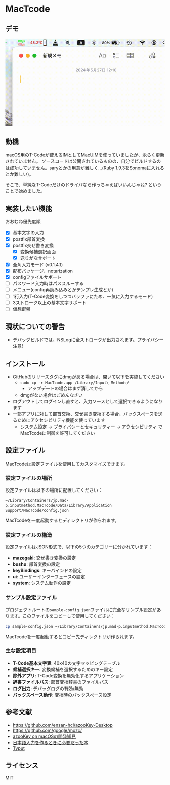 # MacTcode

## デモ

![](mactcode-demo.gif)

## 動機

macOS用のT-Codeが使えるIMとして[MacUIM](https://github.com/e-kato/macuim)を使っていましたが、永らく更新されていません。
ソースコードは公開されているものの、自分でビルドするのは成功していません。saryとかの用意が難しく…(Ruby 1.9.3をSonomaに入れるとか難しい)。

そこで、単純なT-Codeだけのドライバなら作っちゃえばいいんじゃね? ということで始めました。

## 実装したい機能

おおむね優先度順
- [x] 基本文字の入力
- [x] postfix部首変換
- [x] postfix交ぜ書き変換
    - [x] 変換候補選択画面
    - [x] 送りがなサポート
- [x] 全角入力モード (v0.1.4.1)
- [x] 配布パッケージ、notarization
- [x] configファイルサポート
- [ ] パスワード入力時はパススルーする
- [ ] メニュー(config再読み込みとかテンプレ生成とか)
- [ ] 1行入力(T-Code変換をしつつバッファにため、一気に入力するモード)
- [ ] 3ストローク以上の基本文字サポート
- [ ] 仮想鍵盤

## 現状についての警告

- デバッグビルドでは、NSLogに全ストロークが出力されます。プライバシー注意!

## インストール

- GitHubのリリースタグにdmgがある場合は、開いて以下を実施してください
    - `sudo cp -r MacTcode.app /Library/Input\ Methods/`
        - アップデートの場合はまず消してから
    - dmgがない場合はごめんなさい
- ログアウトしてログインし直すと、入力ソースとして選択できるようになります
- 一部アプリに対して部首交換、交ぜ書き変換する場合、バックスペースを送るためにアクセシビリティ機能を使っています
    - システム設定 → プライバシーとセキュリティー → アクセシビリティ でMacTcodeに制御を許可してください

## 設定ファイル

MacTcodeは設定ファイルを使用してカスタマイズできます。

### 設定ファイルの場所

設定ファイルは以下の場所に配置してください：
```
~/Library/Containers/jp.mad-p.inputmethod.MacTcode/Data/Library/Application Support/MacTcode/config.json
```

MacTcodeを一度起動するとディレクトリが作られます。

### 設定ファイルの構造

設定ファイルはJSON形式で、以下の5つのカテゴリーに分かれています：

- **mazegaki**: 交ぜ書き変換の設定
- **bushu**: 部首変換の設定
- **keyBindings**: キーバインドの設定
- **ui**: ユーザーインターフェースの設定
- **system**: システム動作の設定

### サンプル設定ファイル

プロジェクトルートの`sample-config.json`ファイルに完全なサンプル設定があります。このファイルをコピーして使用してください：

```bash
cp sample-config.json ~/Library/Containers/jp.mad-p.inputmethod.MacTcode/Data/Library/Application Support/MacTcode/config.json
```

MacTcodeを一度起動するとコピー先ディレクトリが作られます。

### 主な設定項目

- **T-Code基本文字表**: 40x40の文字マッピングテーブル
- **候補選択キー**: 変換候補を選択するためのキー設定
- **除外アプリ**: T-Code変換を無効化するアプリケーション
- **辞書ファイルパス**: 部首変換辞書のファイルパス
- **ログ出力**: デバッグログの有効/無効
- **バックスペース動作**: 変換時のバックスペース設定

## 参考文献

- https://github.com/ensan-hcl/azooKey-Desktop
- https://github.com/google/mozc/
- [azooKey on macOSの開発知見](https://zenn.dev/azookey/articles/d06b4ee8039ba9)
- [日本語入力を作るときに必要だった本](https://mzp.booth.pm/items/809262)
- [Typut](https://github.com/ensan-hcl/Typut)

## ライセンス

MIT
